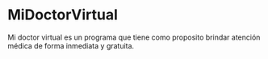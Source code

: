 # MiDoctorVirtual
Mi doctor virtual es un programa que tiene como proposito brindar atención médica de forma inmediata y gratuita.
